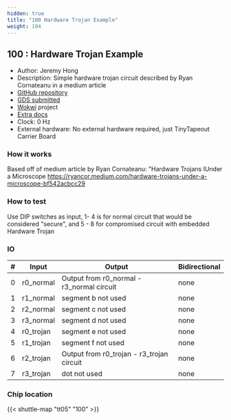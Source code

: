 ```yaml
---
hidden: true
title: "100 Hardware Trojan Example"
weight: 104
---
```


## 100 : Hardware Trojan Example

* Author: Jeremy Hong
* Description: Simple hardware trojan circuit described by Ryan Cornateanu in a medium article
* [GitHub repository](https://github.com/hongselectronics/HW_Trojan_hongseleco)
* [GDS submitted](https://github.com/hongselectronics/HW_Trojan_hongseleco/actions/runs/6750975645)
* [Wokwi](https://wokwi.com/projects/380409568391147521) project
* [Extra docs](README.md)
* Clock: 0 Hz
* External hardware: No external hardware required, just TinyTapeout Carrier Board



### How it works

Based off of medium article by Ryan Cornateanu: "Hardware Trojans IUnder a Microscope https://ryancor.medium.com/hardware-trojans-under-a-microscope-bf542acbcc29


### How to test

Use DIP switches as input, 1- 4 is for normal circuit that would be considered "secure", and 5 - 8 for compromised circuit with embedded Hardware Trojan


### IO

| # | Input        | Output       | Bidirectional      |
|---|--------------|--------------| -------------------|
| 0 | r0_normal  | Output from r0_normal - r3_normal circuit | none |
| 1 | r1_normal  | segment b not used | none |
| 2 | r2_normal  | segment c not used | none |
| 3 | r3_normal  | segment d not used | none |
| 4 | r0_trojan  | segment e not used | none |
| 5 | r1_trojan  | segment f not used | none |
| 6 | r2_trojan  | Output from r0_trojan - r3_trojan circuit | none |
| 7 | r3_trojan  | dot not used | none |

### Chip location

{{< shuttle-map "tt05" "100" >}}
